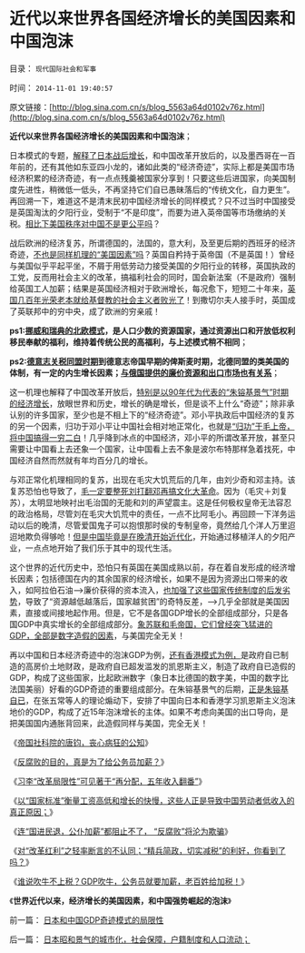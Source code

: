 # 近代以来世界各国经济增长的美国因素和中国泡沫

目录： `现代国际社会和军事` 

时间： `2014-11-01 19:40:57` 

原文链接：[http://blog.sina.com.cn/s/blog_5563a64d0102v76z.html](http://blog.sina.com.cn/s/blog_5563a64d0102v76z.html)

**近代以来世界各国经济增长的美国因素和中国泡沫**；

日本模式的专题，[解释了日本战后增长](../../../2014/10/30/战后日本经济增长的真正原因及机理.md)，和中国改革开放后的，以及墨西哥在一百年前的，还有其他如东亚四小龙的，诸如此类的“经济奇迹”，实际上都是美国市场经济积累的经济奇迹，有一点点残羹被国家分享到！只要这些后进国家，向美国制度先进性，稍微低一低头，不再坚持它们自已愚昧落后的“传统文化，自力更生”。再回溯一下，难道这不是清末民初中国经济增长的同样模式？只不过当时中国接受是英国淘汰的夕阳行业，受制于“不是印度”，而要为进入英帝国等市场缴纳的关税。[相比下美国秩序对中国不是更公平吗](../../../2014/10/31/中国日本应感谢美国秩序，东亚经济奇迹的局限性和自欺欺人的GDP.md)？

战后欧洲的经济复苏，所谓德国的，法国的，意大利，及至更后期的西班牙的经济奇迹，[不也是同样机理的“美国因素”吗](../../../2010/12/27/美国三次挽救了中国，三次挽救欧洲.md)？英国自矜持于英帝国（不是英国！）曾经与美国似乎平起平坐，不屑于用低劳动力接受美国的夕阳行业的转移，英国执政的工党，反而用社会主义的改革，搞福利社会的同时，国会新法案（不是政府）强制给英国工人加薪；结果是英国经济相对于欧洲增长，每况愈下，短短二十年来，[英国几百年光荣老本就给基督教的社会主义者败光了](../../../2014/8/10/英国近代萌生的人道主义传统，社会主义，公费医疗.md)！到撒切尔夫人接手时，英国成了英联邦中的穷中央，成了欧洲的穷亲戚！

**ps1:[挪威和瑞典的北欧模式](../../../2011/6/28/北欧模式不是经济学命题.md)，是人口少数的资源国家，通过资源出口和开放低权利移民奉献的福利，维持着传统公民的高福利，与上述模式稍不相同**；

**ps2:[德意志关税同盟时期](../../../2014/3/8/印度中国的衰落，与美国德国崛起，两者间的共同机理.md)到德意志帝国早期的俾斯麦时期，北德同盟的类美国的体制，有一定的内生增长因素；[与俄国提供的廉价资源和出口市场也有关系](http://darthvad.blog.sohu.com/174672253.html)**；

这一机理也解释了中国改革开放后，[特别是以90年代为代表的“朱镕基景气”时期的经济增长](../../../2011/11/10/WTO中看民主法治最早的约法、协商和仲裁形态.md)，放眼世界和历史，增长的确是增长，但是谈不上什么“奇迹”；除非承认别的许多国家，至少也是不相上下的“经济奇迹”。邓小平执政后中国经济的复苏的另一个因素，归功于邓小平让中国社会相对地正常化，也就是[“归功”于毛上帝，将中国搞得一穷二白](../../../2012/3/17/文革的本意是好的，才是最可怕的.md)！几乎降到冰点的中国经济，邓小平的所谓改革开放，甚至只需要让中国看上去还象一个国家，让中国看上去不象是波尔布特那样急着找死，中国经济自然而然就有年均百分几的增长。

与邓正常化机理相同的复苏，出现在毛灾大饥荒后的几年，由刘少奇和邓主持。该复苏恐怕也导致了，[毛一定要整死刘打翻邓再搞文化大革命](../../../2009/7/3/看看毛主席是怎样发动文革反腐的.md)。因为（毛灾＋刘复苏），太明显地映衬出毛治国的无能和刘的声望震主。这是任何极权皇帝无法容忍的政治格局，尽管刘在毛灾大饥荒中的责任，一点不比阿毛小。再回顾一下洋务运动以后的晚清，尽管爱国鬼子可以抱恨那时侯的专制皇帝，竟然给几个洋人万里迢迢地欺负得够呛！[但是中国毕竟是在晚清开始近代化](../../../2014/10/23/晚清改革条件与明治维新的日本的异同.md)，开始通过移植洋人的夕阳产业，一点点地开始了我们乐于其中的现代生活。

这个世界的近代历史中，恐怕只有英国在美国成熟以前，存在着自发形成的经济增长因素；包括德国在内的其余国家的经济增长，如果不是因为资源出口带来的收入，如阿拉伯石油——>廉价获得的资本流入，[也加强了这些国家传统制度的后发劣势](../../../2011/3/24/石油是阿拉伯民主的绊脚石.md)，导致了“资源越低越落后，国家越贫困”的奇特反差，——>几乎全部就是美国因素，直接或间接地起作用。但是，它不是各国GDP增长的全部组成部分，只是各国GDP中真实增长的全部组成部分。[象苏联和毛帝国，它们曾经突飞猛进的GDP，全部是数字造假的因素](../../../2007/10/6/什么是生产的价值？数字增长率，真实性和就业萎缩.md)，与美国完全无关！

再以中国和日本经济奇迹中的泡沫GDP为例，[还有香港模式为例，](../../../2014/10/22/香港事件的深层原因，是香港经济模式不可持续.md)是政府自已制造的高房价土地财政，是政府自已超发滥发的凯恩斯主义，制造了政府自已造假的GDP，构成了这些国家，比起欧洲数字（象日本比德国的数字美，中国的数字比法国美丽）好看的GDP奇迹的重要组成部分。在朱镕基景气的后期，[正是朱镕基自已](../../../2013/1/21/关键不在于如何“分配，再分配，N次分配”.md)，在张五常等人的理论煽动下，安排了中国向日本和香港学习凯恩斯主义泡沫地价的GDP，构成了近15年泡沫增长的主体。如果不考虑向美国的出口导向，是把美国国内通胀背回来，此造假同样与美国，完全无关！

《[帝国社科院的唐钧，丧心病狂的公知](http://blog.sina.com.cn/s/blog_5563a64d0102v4r7.html)》

《[反腐败的目的，真是为了给公务员加薪？](../../../2014/10/15/不宜对反腐败，寄予过高期望.md)》

《[习李“改革局限性”可见著于“再分配，五年收入翻番”](../../../2014/10/21/当前“改革”局限性可见著于“再分配，五年收入翻番”.md)》

《[以“国家标准”衡量工资高低和增长的快慢，这些人正是导致中国劳动者低收入的真正原因；](../../../2014/10/23/被民粹炮轰的科学：工资上涨过快，损害真实工资增长.md)》

《[连“国进民退，公仆加薪”都阻止不了，
“反腐败”将沦为欺骗](http://blog.sina.com.cn/s/blog_5563a64d0102v6rx.html)》

《[对“改革红利”之轻率断言的不认同；“精兵简政，切实减税”的利好，你看到了吗？](http://blog.sina.com.cn/s/blog_5563a64d0102v73f.html)》

《[谁说吹牛不上税？GDP吹牛，公务员就要加薪，老百姓给加税！](../../../2014/10/31/谁说吹牛不上税？GDP吹牛，公务员加薪，老百姓给加税！.md)》

《**世界近代以来，经济增长的美国因素，和中国强势崛起的泡沫**》

前一篇： [日本和中国GDP奇迹模式的局限性](../../../2014/11/2/日本和中国GDP奇迹模式的局限性.md)

后一篇： [日本昭和景气的城市化，社会保障，户籍制度和人口流动；](../../../2014/11/1/日本昭和景气的城市化，社会保障，户籍制度和人口流动；.md)

